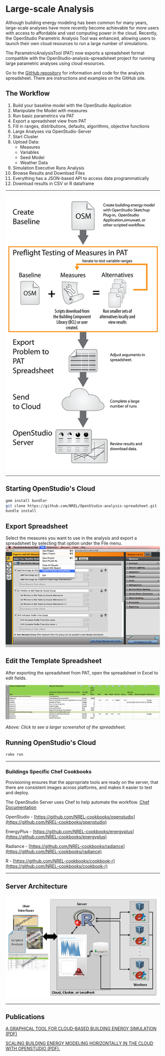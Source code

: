 <h1>Large-scale Analysis</h1>
Although building energy modeling has been common for many years, large-scale analyses have more recently become achievable for more users with access to affordable and vast computing power in the cloud. Recently, the OpenStudio Parametric Analysis Tool was enhanced, allowing users to launch their own cloud resources to run a large number of simulations.

The ParametricAnalysisTool (PAT) now exports a spreadsheet format compatible with the OpenStudio-analysis-spreadsheet project for running large parametric analyses using cloud resources.

Go to the [GitHub repository](https://github.com/NREL/OpenStudio-analysis-spreadsheet) for information and code for the analysis spreadsheet. There are instructions and examples on the GitHub site.

## The Workflow
1. Build your baseline model with the OpenStudio Application
2. Manipulate the Model with measures
3. Run basic parametrics via PAT
4. Export a spreadsheet view from PAT
5. Fill in ranges, distributions, defaults, algorithms, objective functions
6. Large Analyses via OpenStudio-Server
7. Start Cluster
8. Upload Data:
    - Measures
    - Variables
    - Seed Model
    - Weather Data
9. Simulation Executive Runs Analysis
10. Browse Results and Download Files
11. Everything has a JSON-based API to access data programmatically
12. Download results in CSV or R dataframe

__________

![Analysis Workflow](img/large_scale/cloud_run_process_diagram.png)

__________

## Starting OpenStudio's Cloud
```bash
gem install bundler
git clone https://github.com/NREL/OpenStudio-analysis-spreadsheet.git
bundle install
```

## Export Spreadsheet
Select the measures you want to use in the analysis and export a spreadsheet by selecting that option under the File menu.
![Export Analysis Spreadsheet Menu](img/large_scale/export_spreadsheet.png)

## Edit the Template Spreadsheet
After exporting the spreadsheet from PAT, open the spreadsheet in Excel to edit fields.

[![Spreadsheet View](img/large_scale/spreadsheet.png "Click to view")](img/large_scale/spreadsheet.png)

*Above: Click to see a larger screenshot of the spreadsheet.*

## Running OpenStudio's Cloud
```bash
rake run
```

__________

### Buildings Specific Chef Cookbooks
Provisioning ensures that the appropriate tools are ready on the server, that there are consistent images across platforms, and makes it easier to test and deploy.

The OpenStudio Server uses Chef to help automate the workflow. [Chef Documentation](https://docs.getchef.com/chef_overview.html)

OpenStudio - [https://github.com/NREL-cookbooks/openstudio](https://github.com/NREL-cookbooks/openstudio)

EnergyPlus - [https://github.com/NREL-cookbooks/energyplus](https://github.com/NREL-cookbooks/energyplus)

Radiance - [https://github.com/NREL-cookbooks/radiance](https://github.com/NREL-cookbooks/radiance)

R - [https://github.com/NREL-cookbooks/cookbook-r](https://github.com/NREL-cookbooks/cookbook-r)

__________

## Server Architecture
![Analysis Architecture](img/large_scale/architecture.png)

__________

## Publications
[A GRAPHICAL TOOL FOR CLOUD-BASED BUILDING ENERGY SIMULATION (PDF)](https://www.ashrae.org/File%20Library/docLib/Events/ASHRAE-IPBSA-USA/Presentations/12_Macumber.pdf)

[SCALING BUILDING ENERGY MODELING HORIZONTALLY IN THE CLOUD WITH OPENSTUDIO (PDF).](https://www.ashrae.org/File%20Library/docLib/Events/ASHRAE-IPBSA-USA/Presentations/11_Long.pdf)
